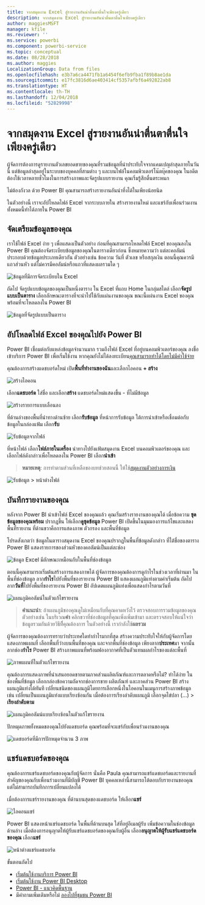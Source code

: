 ```yaml
---
title: จากสมุดงาน Excel สู่รายงานอันน่าตื่นตาตื่นใจเพียงครู่เดียว
description: จากสมุดงาน Excel สู่รายงานอันน่าตื่นตาตื่นใจเพียงครู่เดียว
author: maggiesMSFT
manager: kfile
ms.reviewer: ''
ms.service: powerbi
ms.component: powerbi-service
ms.topic: conceptual
ms.date: 08/28/2018
ms.author: maggies
LocalizationGroup: Data from files
ms.openlocfilehash: e3b7a6ca4471fb1a6454f6efb9fba1f89b8ae1da
ms.sourcegitcommit: e17fc3816d6ae403414cf5357afbf6a492822ab8
ms.translationtype: HT
ms.contentlocale: th-TH
ms.lasthandoff: 12/04/2018
ms.locfileid: "52829998"
---
```

# <a name="from-excel-workbook-to-stunning-report-in-no-time"></a>จากสมุดงาน Excel สู่รายงานอันน่าตื่นตาตื่นใจเพียงครู่เดียว
ผู้จัดการต้องการดูรายงานตัวเลขยอดขายของคุณที่รวมข้อมูลที่น่าประทับใจจากแคมเปญล่าสุดภายในวันนี้ แต่ข้อมูลล่าสุดอยู่ในระบบของบุคคลที่สามต่าง ๆ และบนไฟล์ในคอมพิวเตอร์โน๊ตบุ๊คของคุณ ในอดีตต้องใช้เวลาหลายชั่วโมงในการสร้างภาพและจัดรูปแบบรายงาน คุณเริ่มรู้สึกตื่นตระหนก

ไม่ต้องกังวล ด้วย Power BI คุณสามารถสร้างรายงานอันน่าทึ่งได้ในเพียงน้อยนิด

ในตัวอย่างนี้ เราจะอัปโหลดไฟล์ Excel จากระบบภายใน สร้างรายงานใหม่ และแชร์กับเพื่อนร่วมงาน ทั้งหมดนี้ทำได้ภายใน Power BI

## <a name="prepare-your-data"></a>จัดเตรียมข้อมูลของคุณ
เราใช้ไฟล์ Excel ง่าย ๆ เพื่อแสดงเป็นตัวอย่าง ก่อนที่คุณสามารถโหลดไฟล์ Excel ของคุณลงใน Power BI คุณต้องจัดระเบียบข้อมูลของคุณในตารางเดียวก่อน ซึ่งหมายความว่า แต่ละคอลัมน์ประกอบด้วยข้อมูลประเภทเดียวกัน ตัวอย่างเช่น ข้อความ วันที่ ตัวเลข หรือสกุลเงิน ตอนนี้คุณควรมีแถวส่วนหัว แต่ไม่ควรมีคอลัมน์หรือแถวที่แสดงผลรวมใด ๆ

![ข้อมูลที่มีการจัดระเบียบใน Excel](media/service-from-excel-to-stunning-report/pbi_excel_file.png)

ถัดไป จัดรูปแบบข้อมูลของคุณเป็นหนึ่งตาราง ใน Excel ที่แถบ Home ในกลุ่มสไตล์ เลือก**จัดรูปแบบเป็นตาราง** เลือกลักษณะตารางที่จะนำไปใช้กับแผ่นงานของคุณ ขณะนี้แผ่นงาน Excel ของคุณพร้อมที่จะโหลดลงใน Power BI

![ข้อมูลที่จัดรูปแบบเป็นตาราง](media/service-from-excel-to-stunning-report/pbi_excel_table.png)

## <a name="upload-your-excel-file-into-power-bi"></a>อัปโหลดไฟล์ Excel ของคุณไปยัง Power BI
Power BI เชื่อมต่อกับแหล่งข้อมูลจำนวนมาก รวมถึงไฟล์ Excel ที่อยู่บนคอมพิวเตอร์ของคุณ ลงชื่อเข้าบริการ Power BI เพื่อเริ่มใช้งาน หากคุณยังไม่ได้ลงทะเบียน[คุณสามารถทำได้โดยไม่มีค่าใช้จ่าย](https://powerbi.com)

คุณต้องการสร้างแดชบอร์ดใหม่ เปิด**พื้นที่ทำงานของฉัน**และเลือกไอคอน **+ สร้าง**

![สร้างไอคอน](media/service-from-excel-to-stunning-report/power-bi-new-dash.png)

เลือก**แดชบอร์ด** ใส่ชื่อ และเลือก**สร้าง** แดชบอร์ดใหม่แสดงขึ้น - ที่ไม่มีข้อมูล

![สร้างรายการแบบเลื่อนลง](media/service-from-excel-to-stunning-report/power-bi-create-dash.png)

ที่ด้านล่างของพื้นที่นำทางด้านซ้าย เลือก**รับข้อมูล** ที่หน้าการรับข้อมูล ใต้การนำเข้าหรือเชื่อมต่อกับข้อมูลในกล่องแฟ้ม เลือก**รับ**

![รับข้อมูลจากไฟล์](media/service-from-excel-to-stunning-report/pbi_get_files.png)

ที่หน้าไฟล์ เลือก**ไฟล์ภายในเครื่อง** นำทางไปยังแฟ้มสมุดงาน Excel บนคอมพิวเตอร์ของคุณ และเลือกไฟล์ดังกล่าวเพื่อโหลดลงใน Power BI เลือก**นำเข้า**

> **หมายเหตุ**: การทำตามส่วนที่เหลือของบทช่วยสอนนี้ ให้ใช้[สมุดงานตัวอย่างการเงิน](sample-financial-download.md)
> 
> 

![รับข้อมูล > หน้าต่างไฟล์](media/service-from-excel-to-stunning-report/pbi_local_file.png)

## <a name="build-your-report"></a>บันทึกรายงานของคุณ
หลังจาก Power BI นำเข้าไฟล์ Excel ของคุณแล้ว คุณเริ่มสร้างรายงานของคุณได้ เมื่อข้อความ **ชุดข้อมูลของคุณพร้อม** ปรากฏขึ้น ให้เลือก**ดูชุดข้อมูล**  Power BI เปิดขึ้นในมุมมองการแก้ไขและแสดงพื้นที่รายงาน ที่ด้านขวาคือการแสดงภาพ ตัวกรอง และพื้นที่ข้อมูล

โปรดสังเกตว่า ข้อมูลในตารางสมุดงาน Excel ของคุณปรากฏในพื้นที่ข้อมูลดังกล่าว ที่ใต้ชื่อของตาราง Power BI แสดงรายการของส่วนหัวของคอลัมน์เป็นแต่ละช่อง

![ข้อมูล Excel มีลักษณะเหมือนกับในพื้นที่ช่องข้อมูล](media/service-from-excel-to-stunning-report/pbi_report_fields.png)

ตอนนี้คุณสามารถเริ่มต้นสร้างการแสดงภาพได้ ผู้จัดการของคุณต้องการดูกำไรในช่วงเวลาที่ผ่านมา ในพื้นที่ช่องข้อมูล ลาก**กำไร**ไปยังพื้นที่ของรายงาน Power BI แสดงแผนภูมิแท่งตามค่าเริ่มต้น ถัดไป ลาก**วันที่**ไปยังพื้นที่ของรายงาน Power BI อัปเดตแผนภูมิแท่งเพื่อแสดงกำไรตามวันที่

![แผนภูมิคอลัมน์ในตัวแก้ไขรายงาน](media/service-from-excel-to-stunning-report/pbi_report_pin-new.png)

> **คำแนะนำ**: ถ้าแผนภูมิของคุณดูไม่เหมือนกับที่คุณคาดหวังไว้ ตรวจสอบการรวมข้อมูลของคุณ ตัวอย่างเช่น ในบริเวณ**ค่า** คลิกขวาที่ช่องข้อมูลที่คุณเพิ่งเพิ่มเข้ามา และตรวจสอบให้แน่ใจว่าข้อมูลรวมกันด้วยวิธีที่ีคุณต้องการ  ในตัวอย่างนี้ เรากำลังใช้**ผลรวม**
> 
> 

ผู้จัดการของคุณต้องการทราบว่าประเทศใดทำกำไรมากที่สุด สร้างความประทับใจให้กับผู้จัดการโดยแสดงภาพแผนที่ เลือกพื้นที่ว่างบนพื้นที่ของคุณ และจากพื้นที่ช่องข้อมูล เพียงลาก**ประเทศ**มา จากนั้นลากช่อง**กำไร** Power BI สร้างภาพแผนที่พร้อมฟองอากาศที่เป็นตัวแทนผลกำไรของแต่ละพื้นที่

![ภาพแผนที่ในตัวแก้ไขรายงาน](media/service-from-excel-to-stunning-report/pbi_report_map-new.png)

คุณต้องการแสดงภาพที่นำเสนอยอดขายตามภาคส่วนผลิตภัณฑ์และการตลาดหรือไม่? ทำได้ง่าย ในช่องพื้นที่ข้อมูล เลือกกล่องข้อความถัดจากช่องการขาย ผลิตภัณฑ์ และภาคส่วน Power BI สร้างแผนภูมิแท่งได้ทันที เปลี่ยนชนิดของแผนภูมิโดยการเลือกหนึ่งในไอคอนในเมนูการสร้างภาพข้อมูล เช่น เปลี่ยนเป็นแผนภูมิแท่งแบบเรียงซ้อนกัน  เมื่อต้องการเรียงลำดับแผนภูมิ เลือกจุดไข่ปลา (...) > **เรียงลำดับตาม**

![แผนภูมิคอลัมน์แบบเรียงซ้อนในตัวแก้ไขรายงาน](media/service-from-excel-to-stunning-report/pbi_barchart-new.png)

ปักหมุดภาพทั้งหมดของคุณไปยังแดชบอร์ด คุณพร้อมที่จะแชร์กับเพื่อนร่วมงานของคุณ

![แดชบอร์ดที่มีการปักหมุดจำนวน 3 ภาพ](media/service-from-excel-to-stunning-report/pbi_report.png)

## <a name="share-your-dashboard"></a>แชร์แดชบอร์ดของคุณ
คุณต้องการแชร์แดชบอร์ดของคุณกับผู้จัดการ นั่นคือ Paula คุณสามารถแชร์แดชบอร์ดและรายงานที่สำคัญของคุณกับเพื่อนร่วมงานที่มีบัญชี Power BI บุคคลเหล่านี้สามารถโต้ตอบกับรายงานของคุณ แต่ไม่สามารถบันทึกการเปลี่ยนแปลงได้

เมื่อต้องการแชร์รายงานของคุณ ที่ด้านบนสุดของแดชบอร์ด ให้เลือก**แชร์**

![ไอคอนแชร์](media/service-from-excel-to-stunning-report/power-bi-share.png)

Power BI แสดงหน้าแชร์แดชบอร์ด ในพื้นที่ด้านบนสุด ใส่ที่อยู่อีเมลผู้รับ เพิ่มข้อความในช่องข้อมูลด้านล่าง เมื่อต้องการอนุญาตให้ผู้รับแชร์แดชบอร์ดของคุณกับผู้อื่น เลือก**อนุญาตให้ผู้รับแชร์แดชบอร์ดของคุณ** เลือก**แชร์**

![หน้าต่างแชร์แดชบอร์ด](media/service-from-excel-to-stunning-report/power-bi-share-dash-new.png)

ขั้นตอนถัดไป

* [เริ่มต้นใช้งานบริการ Power BI](service-get-started.md)
* [เริ่มต้นใช้งาน Power BI Desktop](desktop-getting-started.md)
* [Power BI - แนวคิดพื้นฐาน](consumer/end-user-basic-concepts.md)
* มีคำถามเพิ่มเติมหรือไม่ [ลองไปที่ชุมชน Power BI](http://community.powerbi.com/)

